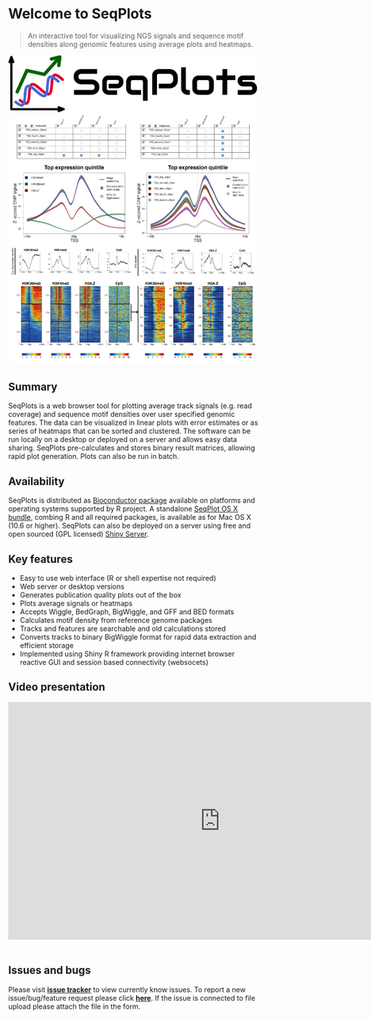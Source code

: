 Welcome to **SeqPlots**
=======================
> An interactive tool for visualizing NGS signals and sequence motif densities along genomic features using average plots and heatmaps.

![Examples of Seq Plots interface and outputs](img/ico_full_color.png)
![Examples of Seq Plots interface and outputs](img/SeqPlots_fig1_web.png)

Summary
-------
SeqPlots is a web browser tool for plotting average track signals (e.g. read coverage) and sequence motif densities over user specified genomic features. The data can be visualized in linear plots with error estimates or as series of heatmaps that can be sorted and clustered. The software can be run locally on a desktop or deployed on a server and allows easy data sharing.  SeqPlots pre-calculates and stores binary result matrices, allowing rapid plot generation.  Plots can also be run in batch.

Availability
------------
SeqPlots is distributed as [Bioconductor package](http://www.bioconductor.org/packages/release/bioc/html/seqplots.html) available on platforms and operating systems supported by R project. A standalone [SeqPlot OS X bundle](https://github.com/Przemol/seqplots_osx/zipball/master), combing R and all required packages, is available as for Mac OS X (10.6 or higher). SeqPlots can also be deployed on a server using free and open sourced (GPL licensed) [Shiny Server](https://github.com/rstudio/shiny-server).

Key features
------------
- Easy to use web interface (R or shell expertise not required)
- Web server or desktop versions
-	Generates publication quality plots out of the box
-	Plots average signals or heatmaps
-	Accepts Wiggle, BedGraph, BigWiggle, and GFF and BED formats
-	Calculates motif density from reference genome packages
-	Tracks and features are searchable and old calculations stored
-	Converts tracks to binary BigWiggle format for rapid data extraction and efficient storage
-	Implemented using Shiny R framework providing internet browser reactive GUI and session based connectivity (websocets)

Video presentation
------------------
<div class="embed-responsive embed-responsive-16by9">
  <iframe width="853" height="480" src="https://www.youtube.com/embed/e29CMRriROM?VQ=HD720&amp;rel=0&amp;showinfo=0" frameborder="0" allowfullscreen></iframe>
</div>
<br />

Issues and bugs
---------------
Please visit [**issue tracker**](https://github.com/Przemol/seqplots/issues) to view currently know issues. To report a new issue/bug/feature request please click [**here**](https://github.com/Przemol/seqplots/issues/new). If the issue is connected to file upload please attach the file in the form.
